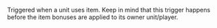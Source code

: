 Triggered when a unit uses item. Keep in mind that this trigger happens before the item bonuses are applied to its owner unit/player.
